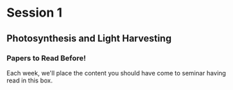 # Session 1
## Photosynthesis and Light Harvesting

<div class="panel panel-primary">
  <div class="panel-heading">
    <h3 class="panel-title">Papers to Read Before!</h3>
  </div>
  <div class="panel-body">
      Each week, we'll place the content you should have come to seminar having read in this box.
  </div>
</div>

